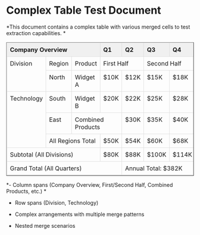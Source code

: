 # Complex Table Test Document

*This document contains a complex table with various merged cells to test extraction
capabilities.
*

<!-- Complex table converted to HTML for better structure preservation -->
<table border="1" style="border-collapse: collapse; width: 100%;">
  <tr>
    <th colspan="3" style="background-color: #f0f0f0; font-weight: bold; padding: 8px; text-align: left; vertical-align: top; border: 1px solid #ddd">Company Overview</th>
    <th style="background-color: #f0f0f0; font-weight: bold; padding: 8px; text-align: left; vertical-align: top; border: 1px solid #ddd">Q1</th>
    <th style="background-color: #f0f0f0; font-weight: bold; padding: 8px; text-align: left; vertical-align: top; border: 1px solid #ddd">Q2</th>
    <th style="background-color: #f0f0f0; font-weight: bold; padding: 8px; text-align: left; vertical-align: top; border: 1px solid #ddd">Q3</th>
    <th style="background-color: #f0f0f0; font-weight: bold; padding: 8px; text-align: left; vertical-align: top; border: 1px solid #ddd">Q4</th>
  </tr>
  <tr>
    <td rowspan="2" style="padding: 8px; text-align: left; vertical-align: top; border: 1px solid #ddd">Division</td>
    <td style="padding: 8px; text-align: left; vertical-align: top; border: 1px solid #ddd">Region</td>
    <td style="padding: 8px; text-align: left; vertical-align: top; border: 1px solid #ddd">Product</td>
    <td colspan="2" style="padding: 8px; text-align: left; vertical-align: top; border: 1px solid #ddd">First Half</td>
    <td colspan="2" style="padding: 8px; text-align: left; vertical-align: top; border: 1px solid #ddd">Second Half</td>
  </tr>
  <tr>
    <td style="padding: 8px; text-align: left; vertical-align: top; border: 1px solid #ddd">North</td>
    <td style="padding: 8px; text-align: left; vertical-align: top; border: 1px solid #ddd">Widget A</td>
    <td style="padding: 8px; text-align: left; vertical-align: top; border: 1px solid #ddd">$10K</td>
    <td style="padding: 8px; text-align: left; vertical-align: top; border: 1px solid #ddd">$12K</td>
    <td style="padding: 8px; text-align: left; vertical-align: top; border: 1px solid #ddd">$15K</td>
    <td style="padding: 8px; text-align: left; vertical-align: top; border: 1px solid #ddd">$18K</td>
  </tr>
  <tr>
    <td rowspan="3" style="padding: 8px; text-align: left; vertical-align: top; border: 1px solid #ddd">Technology</td>
    <td style="padding: 8px; text-align: left; vertical-align: top; border: 1px solid #ddd">South</td>
    <td style="padding: 8px; text-align: left; vertical-align: top; border: 1px solid #ddd">Widget B</td>
    <td style="padding: 8px; text-align: left; vertical-align: top; border: 1px solid #ddd">$20K</td>
    <td style="padding: 8px; text-align: left; vertical-align: top; border: 1px solid #ddd">$22K</td>
    <td style="padding: 8px; text-align: left; vertical-align: top; border: 1px solid #ddd">$25K</td>
    <td style="padding: 8px; text-align: left; vertical-align: top; border: 1px solid #ddd">$28K</td>
  </tr>
  <tr>
    <td style="padding: 8px; text-align: left; vertical-align: top; border: 1px solid #ddd">East</td>
    <td colspan="2" style="padding: 8px; text-align: left; vertical-align: top; border: 1px solid #ddd">Combined Products</td>
    <td style="padding: 8px; text-align: left; vertical-align: top; border: 1px solid #ddd">$30K</td>
    <td style="padding: 8px; text-align: left; vertical-align: top; border: 1px solid #ddd">$35K</td>
    <td style="padding: 8px; text-align: left; vertical-align: top; border: 1px solid #ddd">$40K</td>
  </tr>
  <tr>
    <td colspan="2" style="padding: 8px; text-align: left; vertical-align: top; border: 1px solid #ddd">All Regions Total</td>
    <td style="padding: 8px; text-align: left; vertical-align: top; border: 1px solid #ddd">$50K</td>
    <td style="padding: 8px; text-align: left; vertical-align: top; border: 1px solid #ddd">$54K</td>
    <td style="padding: 8px; text-align: left; vertical-align: top; border: 1px solid #ddd">$60K</td>
    <td style="padding: 8px; text-align: left; vertical-align: top; border: 1px solid #ddd">$68K</td>
  </tr>
  <tr>
    <td colspan="3" style="padding: 8px; text-align: left; vertical-align: top; border: 1px solid #ddd">Subtotal (All Divisions)</td>
    <td style="padding: 8px; text-align: left; vertical-align: top; border: 1px solid #ddd">$80K</td>
    <td style="padding: 8px; text-align: left; vertical-align: top; border: 1px solid #ddd">$88K</td>
    <td style="padding: 8px; text-align: left; vertical-align: top; border: 1px solid #ddd">$100K</td>
    <td style="padding: 8px; text-align: left; vertical-align: top; border: 1px solid #ddd">$114K</td>
  </tr>
  <tr>
    <td colspan="4" style="padding: 8px; text-align: left; vertical-align: top; border: 1px solid #ddd">Grand Total (All Quarters)</td>
    <td colspan="3" style="padding: 8px; text-align: left; vertical-align: top; border: 1px solid #ddd">Annual Total: $382K</td>
  </tr>
</table>

*- Column spans (Company Overview, First/Second Half, Combined Products, etc.)
*

- Row spans (Division, Technology)

- Complex arrangements with multiple merge patterns

- Nested merge scenarios